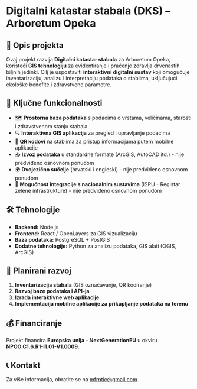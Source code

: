 # Digitalni katastar stabala (DKS) – Arboretum Opeka

## 📌 Opis projekta
Ovaj projekt razvija **Digitalni katastar stabala** za Arboretum Opeka, koristeći **GIS tehnologiju** za evidentiranje i praćenje zdravlja drvenastih biljnih jedinki. Cilj je uspostaviti **interaktivni digitalni sustav** koji omogućuje inventarizaciju, analizu i interpretaciju podataka o stablima, uključujući ekološke benefite i zdravstvene parametre.

## 🚀 Ključne funkcionalnosti
- 🗺 **Prostorna baza podataka** s podacima o vrstama, veličinama, starosti i zdravstvenom stanju stabala
- 🔍 **Interaktivna GIS aplikacija** za pregled i upravljanje podacima
- 📱 **QR kodovi** na stablima za pristup informacijama putem mobilne aplikacije
- 📤 **Izvoz podataka** u standardne formate (ArcGIS, AutoCAD itd.) - nije predviđeno osnovnom ponudom
- 🌍 **Dvojezično sučelje** (hrvatski i engleski) - nije predviđeno osnovnom ponudom
- 🔗 **Mogućnost integracije s nacionalnim sustavima** (ISPU - Registar zelene infrastrukture) - nije predviđeno osnovnom ponudom

## 🛠 Tehnologije
- **Backend:** Node.js
- **Frontend:** React / OpenLayers za GIS vizualizaciju
- **Baza podataka:** PostgreSQL + PostGIS
- **Dodatne tehnologije:** Python za analizu podataka, GIS alati (QGIS, ArcGIS)

## 📅 Planirani razvoj
1. **Inventarizacija stabala** (GIS označavanje, QR kodiranje)
2. **Razvoj baze podataka i API-ja**
3. **Izrada interaktivne web aplikacije** 
4. **Implementacija mobilne aplikacije za prikupljanje podataka na terenu**

## 💰 Financiranje
Projekt financira **Europska unija – NextGenerationEU** u okviru **NPOO.C1.6.R1-I1.01-V1.0009**.

## 📞 Kontakt
Za više informacija, obratite se na [mfrntic@gmail.com](mailto:mfrntic@gmail.com).
